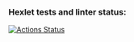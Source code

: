 ### Hexlet tests and linter status:
[![Actions Status](https://github.com/AlinaChertkova/docker-project-74/actions/workflows/hexlet-check.yml/badge.svg)](https://github.com/AlinaChertkova/docker-project-74/actions)